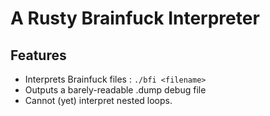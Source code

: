 # A Rusty Brainfuck Interpreter
## Features
 - Interprets Brainfuck files : 
   `./bfi <filename>`
 - Outputs a barely-readable .dump debug file 
 - Cannot (yet) interpret nested loops.

